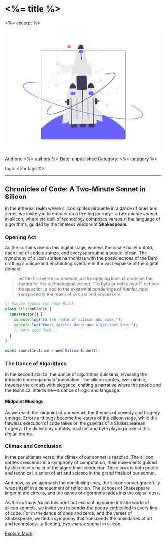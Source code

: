 # <%= title %>

<%= excerpt %>

![](assets/placeholder.png)

Authors: <%= authors %>
Date: unpublished
Category: <%= category %>

tags: <%= tags %>

---

## Chronicles of Code: A Two-Minute Sonnet in Silicon

In the ethereal realm where silicon sprites pirouette in a dance of ones and zeros, we invite you to embark on a fleeting journey—a *two-minute sonnet* in silicon, where the quill of technology composes verses in the language of algorithms, guided by the timeless wisdom of **Shakespeare**.

### Opening Act

As the curtains rise on this digital stage, witness the binary ballet unfold, each line of code a stanza, and every subroutine a poetic refrain. The symphony of silicon sprites harmonizes with the poetic echoes of the Bard, crafting a unique and enchanting overture in the vast expanse of the digital domain.

> Let the first verse commence, as the opening lines of code set the rhythm for the technological sonnet. "To byte or not to byte?" echoes the question, a nod to the existential ponderings of *Hamlet*, now transposed to the realm of circuits and processors.

```typescript
// Sample TypeScript Code Block
class SiliconSonnet {
  constructor() {
    console.log("In the realm of silicon and code,");
    console.log("Where sprites dance and algorithms bode.");
    // More code here...
  }
}

const sonnetInstance = new SiliconSonnet();
```

### The Dance of Algorithms

In the second stanza, the dance of algorithms quickens, revealing the intricate choreography of innovation. The silicon sprites, ever nimble, traverse the circuits with elegance, crafting a narrative where the poetic and the technical intertwine—a dance of logic and language.

#### Midpoint Musings

As we reach the midpoint of our sonnet, the themes of comedy and tragedy emerge. Errors and bugs become the jesters of the silicon stage, while the flawless execution of code takes on the gravitas of a Shakespearean tragedy. The dichotomy unfolds, each bit and byte playing a role in this digital drama.

### Climax and Conclusion

In the penultimate verse, the climax of our sonnet is reached. The silicon sprites crescendo in a symphony of computation, their movements guided by the unseen hand of the algorithmic conductor. The climax is both poetic and technical, a union of art and science in the grand finale of our sonnet.

And now, as we approach the concluding lines, the silicon sonnet gracefully wraps itself in a denouement of reflection. The echoes of Shakespeare linger in the circuits, and the dance of algorithms fades into the digital dusk.

*As the curtains fall* on this brief but enchanting soiree into the world of silicon sonnets, we invite you to ponder the poetry embedded in every line of code. For in the dance of ones and zeros, and the verses of Shakespeare, we find a symphony that transcends the boundaries of art and technology—a fleeting, *two-minute sonnet* in silicon.

[Explore More](https://example.com/explore)